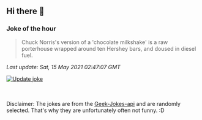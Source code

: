 ## Hi there 👋

### Joke of the hour
<!-- joke -->
>Chuck Norris's version of a 'chocolate milkshake' is a raw porterhouse wrapped around ten Hershey bars, and doused in diesel fuel.
<!-- /joke -->

*Last update: Sat, 15 May 2021 02:47:07 GMT*

[![Update joke](https://github.com/nclskfm/nclskfm/actions/workflows/joke.yml/badge.svg)](https://github.com/nclskfm/nclskfm/actions/workflows/joke.yml)

<br><br>
Disclaimer: The jokes are from the [Geek-Jokes-api](https://github.com/sameerkumar18/geek-joke-api) and are randomly selected. That's why they are unfortunately often not funny. :D
